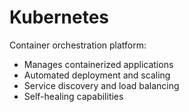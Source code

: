 # Kubernetes

Container orchestration platform:
- Manages containerized applications
- Automated deployment and scaling
- Service discovery and load balancing
- Self-healing capabilities